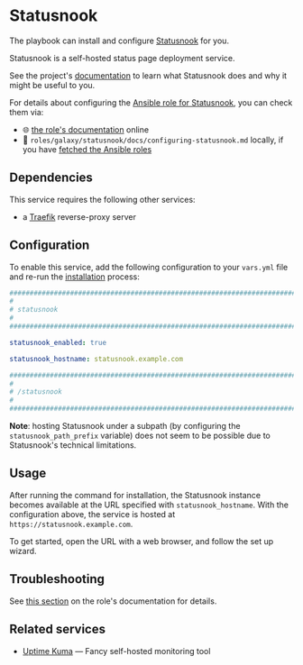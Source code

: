 <!--
SPDX-FileCopyrightText: 2020 - 2024 MDAD project contributors
SPDX-FileCopyrightText: 2020 - 2024 Slavi Pantaleev
SPDX-FileCopyrightText: 2020 Aaron Raimist
SPDX-FileCopyrightText: 2020 Chris van Dijk
SPDX-FileCopyrightText: 2020 Dominik Zajac
SPDX-FileCopyrightText: 2020 Mickaël Cornière
SPDX-FileCopyrightText: 2022 François Darveau
SPDX-FileCopyrightText: 2022 Julian Foad
SPDX-FileCopyrightText: 2022 Warren Bailey
SPDX-FileCopyrightText: 2023 Antonis Christofides
SPDX-FileCopyrightText: 2023 Felix Stupp
SPDX-FileCopyrightText: 2023 Julian-Samuel Gebühr
SPDX-FileCopyrightText: 2023 Pierre 'McFly' Marty
SPDX-FileCopyrightText: 2024 - 2025 Suguru Hirahara

SPDX-License-Identifier: AGPL-3.0-or-later
-->

# Statusnook

The playbook can install and configure [Statusnook](https://statusnook.com/) for you.

Statusnook is a self-hosted status page deployment service.

See the project's [documentation](https://statusnook.com/) to learn what Statusnook does and why it might be useful to you.

For details about configuring the [Ansible role for Statusnook](https://app.radicle.xyz/nodes/seed.radicle.garden/rad%3Az4Ki52caKbH1y9jFNdKzQnc8WH1Jd), you can check them via:
- 🌐 [the role's documentation](https://app.radicle.xyz/nodes/seed.radicle.garden/rad%3Az4Ki52caKbH1y9jFNdKzQnc8WH1Jd/tree/docs/configuring-statusnook.md) online
- 📁 `roles/galaxy/statusnook/docs/configuring-statusnook.md` locally, if you have [fetched the Ansible roles](../installing.md)

## Dependencies

This service requires the following other services:

- a [Traefik](traefik.md) reverse-proxy server

## Configuration

To enable this service, add the following configuration to your `vars.yml` file and re-run the [installation](../installing.md) process:

```yaml
########################################################################
#                                                                      #
# statusnook                                                           #
#                                                                      #
########################################################################

statusnook_enabled: true

statusnook_hostname: statusnook.example.com

########################################################################
#                                                                      #
# /statusnook                                                          #
#                                                                      #
########################################################################
```

**Note**: hosting Statusnook under a subpath (by configuring the `statusnook_path_prefix` variable) does not seem to be possible due to Statusnook's technical limitations.

## Usage

After running the command for installation, the Statusnook instance becomes available at the URL specified with `statusnook_hostname`. With the configuration above, the service is hosted at `https://statusnook.example.com`.

To get started, open the URL with a web browser, and follow the set up wizard.

## Troubleshooting

See [this section](https://app.radicle.xyz/nodes/seed.radicle.garden/rad%3Az4Ki52caKbH1y9jFNdKzQnc8WH1Jd/tree/docs/configuring-statusnook.md#troubleshooting) on the role's documentation for details.

## Related services

- [Uptime Kuma](uptime-kuma.md) — Fancy self-hosted monitoring tool
